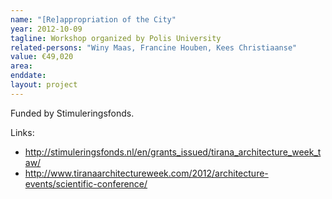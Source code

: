 ```yaml
---
name: "[Re]appropriation of the City"
year: 2012-10-09
tagline: Workshop organized by Polis University
related-persons: "Winy Maas, Francine Houben, Kees Christiaanse"
value: €49,020
area:
enddate:
layout: project
---
```

Funded by Stimuleringsfonds.

Links:
* <http://stimuleringsfonds.nl/en/grants_issued/tirana_architecture_week_taw/>
* <http://www.tiranaarchitectureweek.com/2012/architecture-events/scientific-conference/>
